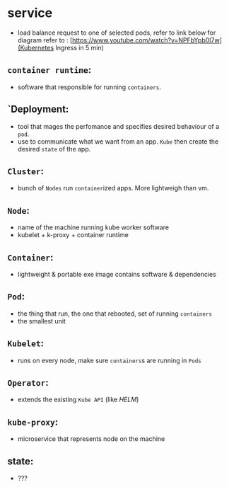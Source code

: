 # service
* load balance request to one of selected pods, refer to link below for diagram
refer to : [https://www.youtube.com/watch?v=NPFbYpb0I7w](Kubernetes Ingress in 5 min)


## `container runtime`:
- software that responsible for running `containers`.

## `Deployment:
- tool that mages the perfomance and specifies desired behaviour of a `pod`.
- use to communicate what we want from an app. `Kube` then create the desired `state` of the app.

## `Cluster`:
- bunch of `Nodes` run `container`ized apps. More lightweigh than vm.

## `Node`: 
- name of the machine running kube worker software
- kubelet + k-proxy + container runtime

## `Container`: 
- lightweight & portable exe image contains software & dependencies

## `Pod`: 
- the thing that run, the one that rebooted, set of running `containers`
- the smallest unit

## `Kubelet`: 
- runs on every node, make sure `containers`s are running in `Pods`

## `Operator`:
- extends the existing `Kube API` (like *HELM*)

## `kube-proxy`:
- microservice that represents node on the machine


## state:
- ???

